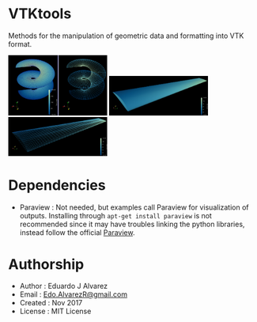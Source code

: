 # VTKtools
Methods for the manipulation of geometric data and formatting into VTK format.

<img src="docs/img/helicoid01.png" alt="Pic here" style="width: 200px;"/>
<img src="docs/img/wing00.png" alt="Pic here" style="width: 200px;"/>
<img src="docs/img/wing02.png" alt="Pic here" style="width: 200px;"/>

# Dependencies
  * Paraview  : Not needed, but examples call Paraview for visualization of
      outputs. Installing through `apt-get install paraview` is not recommended
      since it may have troubles linking the python libraries, instead follow
      the official [Paraview](https://www.paraview.org/Wiki/ParaView:Build_And_Install).

# Authorship
  * Author    : Eduardo J Alvarez
  * Email     : Edo.AlvarezR@gmail.com
  * Created   : Nov 2017
  * License   : MIT License
